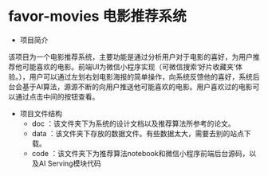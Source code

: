 # favor-movies 电影推荐系统
- 项目简介

该项目为一个电影推荐系统，主要功能是通过分析用户对于电影的喜好，为用户推荐他可能喜欢的电影。前端UI为微信小程序实现（可微信搜索‘好片收藏夹’体验。），用户可以通过左划右划电影海报的简单操作，向系统反馈他的喜好，系统后台会基于AI算法，源源不断的向用户推送他可能喜欢的电影。用户喜欢过的电影可以通过点击中间的按钮查看。

- 项目文件结构
  - doc ：该文件夹下为系统的设计文档以及推荐算法所参考的论文。
  - data ：该文件夹下存放的数据文件。有些数据太大，需要去别的站点下载。
  - code ：该文件夹下为推荐算法notebook和微信小程序前端后台源码，以及AI Serving模块代码
  
